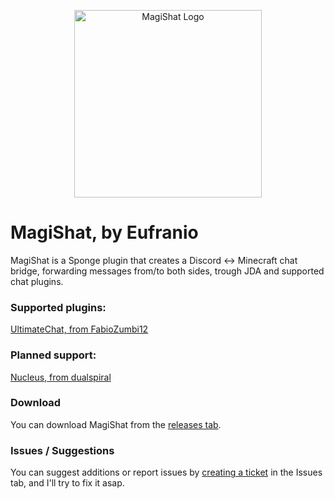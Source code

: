 <p align="center">
  <img src="https://cdn.discordapp.com/attachments/189087591683981313/332557402522124291/CARALHO.png" width="300" alt="MagiShat Logo"/>
</p>

# MagiShat, by Eufranio
MagiShat is a Sponge plugin that creates a Discord <-> Minecraft chat bridge, forwarding messages from/to both sides, trough JDA and supported chat plugins.

### Supported plugins:
[UltimateChat, from FabioZumbi12](https://forums.spongepowered.org/t/thought-balloon-ultimatechat-v-1-7-0-api-5-6)

### Planned support:
[Nucleus, from dualspiral](https://ore.spongepowered.org/Nucleus/Nucleus)

### Download
You can download MagiShat from the [releases tab](https://github.com/Eufranio/MagiShat/releases).

### Issues / Suggestions
You can suggest additions or report issues by [creating a ticket](https://github.com/Eufranio/MagiShat/issues/new) in the Issues tab, and I'll try to fix it asap.
